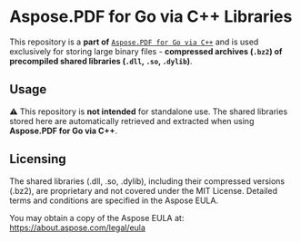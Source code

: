 # Aspose.PDF for Go via C++ Libraries

This repository is a **part of** [`Aspose.PDF for Go via C++`](https://github.com/aspose-pdf/aspose-pdf-go-cpp) and is used exclusively for storing large binary files - **compressed archives (`.bz2`) of precompiled shared libraries (`.dll`, `.so`, `.dylib`)**.


## Usage
⚠️ This repository is **not intended** for standalone use. The shared libraries stored here are automatically retrieved and extracted when using **Aspose.PDF for Go via C++**.

## Licensing
The shared libraries (.dll, .so, .dylib), including their compressed versions (.bz2), are proprietary and not covered under the MIT License.
Detailed terms and conditions are specified in the Aspose EULA.

You may obtain a copy of the Aspose EULA at: https://about.aspose.com/legal/eula